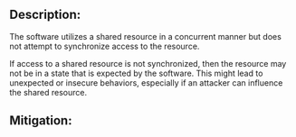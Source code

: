 ## Description:

The software utilizes a shared resource in a concurrent manner but does not attempt to synchronize access to the resource.

If access to a shared resource is not synchronized, then the resource may not be in a state that is expected by the software. This might lead to unexpected or insecure behaviors, especially if an attacker can influence the shared resource.

## Mitigation:
